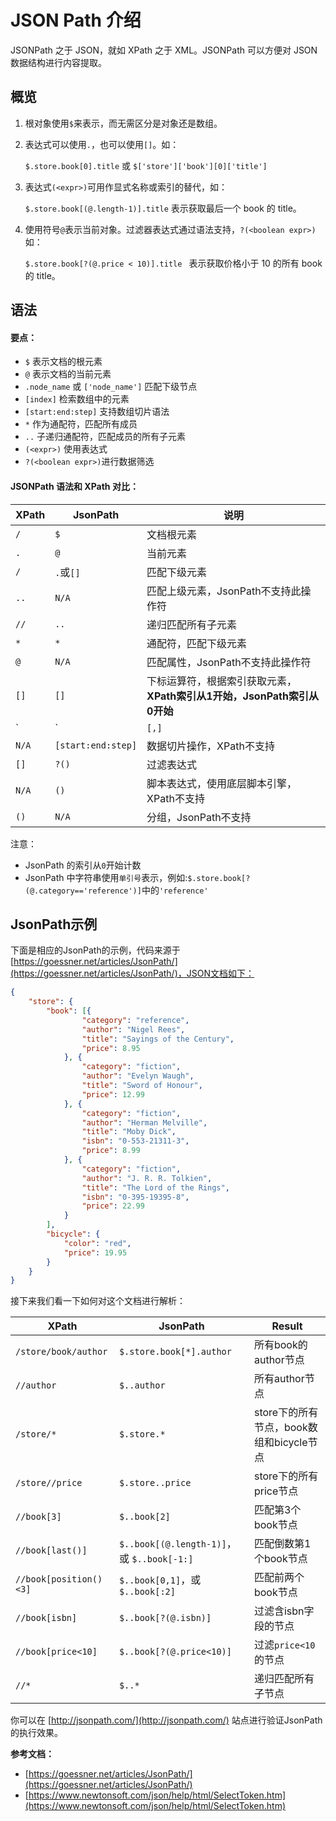 # JSON Path 介绍

JSONPath 之于 JSON，就如 XPath 之于 XML。JSONPath 可以方便对 JSON 数据结构进行内容提取。


## 概览

1. 根对象使用`$`来表示，而无需区分是对象还是数组。

2. 表达式可以使用`.`，也可以使用`[]`。如：

   `$.store.book[0].title` 或 `$['store']['book'][0]['title']`

3. 表达式`(<expr>)`可用作显式名称或索引的替代，如：

   `$.store.book[(@.length-1)].title` 表示获取最后一个 book 的 title。

4. 使用符号`@`表示当前对象。过滤器表达式通过语法支持，`?(<boolean expr>)`如：

   `$.store.book[?(@.price < 10)].title ` 表示获取价格小于 10 的所有 book 的 title。

## 语法

#### 要点：

- `$` 表示文档的根元素
- `@` 表示文档的当前元素
- `.node_name` 或 `['node_name']` 匹配下级节点
- `[index]` 检索数组中的元素
- `[start:end:step]` 支持数组切片语法
- `*` 作为通配符，匹配所有成员
- `..` 子递归通配符，匹配成员的所有子元素
- `(<expr>)` 使用表达式
- `?(<boolean expr>)`进行数据筛选

#### JSONPath 语法和 XPath 对比：

| XPath | JsonPath           | 说明                                                         |
| ----- | ------------------ | ------------------------------------------------------------ |
| `/`   | `$`                | 文档根元素                                                   |
| `.`   | `@`                | 当前元素                                                     |
| `/`   | `.`或`[]`          | 匹配下级元素                                                 |
| `..`  | `N/A`              | 匹配上级元素，JsonPath不支持此操作符                         |
| `//`  | `..`               | 递归匹配所有子元素                                           |
| `*`   | `*`                | 通配符，匹配下级元素                                         |
| `@`   | `N/A`              | 匹配属性，JsonPath不支持此操作符                             |
| `[]`  | `[]`               | 下标运算符，根据索引获取元素，**XPath索引从1开始，JsonPath索引从0开始** |
| `|`   | `[,]`              | 连接操作符，将多个结果拼接成数组返回，可以使用索引或别名     |
| `N/A` | `[start:end:step]` | 数据切片操作，XPath不支持                                    |
| `[]`  | `?()`              | 过滤表达式                                                   |
| `N/A` | `()`               | 脚本表达式，使用底层脚本引擎，XPath不支持                    |
| `()`  | `N/A`              | 分组，JsonPath不支持                                         |

注意：

- JsonPath 的索引从`0`开始计数
- JsonPath 中字符串使用`单引号`表示，例如:`$.store.book[?(@.category=='reference')]`中的`'reference'`

## JsonPath示例

下面是相应的JsonPath的示例，代码来源于[https://goessner.net/articles/JsonPath/](https://goessner.net/articles/JsonPath/)，JSON文档如下：



```json
{
    "store": {
        "book": [{
                "category": "reference",
                "author": "Nigel Rees",
                "title": "Sayings of the Century",
                "price": 8.95
            }, {
                "category": "fiction",
                "author": "Evelyn Waugh",
                "title": "Sword of Honour",
                "price": 12.99
            }, {
                "category": "fiction",
                "author": "Herman Melville",
                "title": "Moby Dick",
                "isbn": "0-553-21311-3",
                "price": 8.99
            }, {
                "category": "fiction",
                "author": "J. R. R. Tolkien",
                "title": "The Lord of the Rings",
                "isbn": "0-395-19395-8",
                "price": 22.99
            }
        ],
        "bicycle": {
            "color": "red",
            "price": 19.95
        }
    }
}
```

接下来我们看一下如何对这个文档进行解析：

| XPath                  | JsonPath                                   | Result                                   |
| ---------------------- | ------------------------------------------ | ---------------------------------------- |
| `/store/book/author`   | `$.store.book[*].author`                   | 所有book的author节点                     |
| `//author`             | `$..author`                                | 所有author节点                           |
| `/store/*`             | `$.store.*`                                | store下的所有节点，book数组和bicycle节点 |
| `/store//price`        | `$.store..price`                           | store下的所有price节点                   |
| `//book[3]`            | `$..book[2]`                               | 匹配第3个book节点                        |
| `//book[last()]`       | `$..book[(@.length-1)]`，或 `$..book[-1:]` | 匹配倒数第1个book节点                    |
| `//book[position()<3]` | `$..book[0,1]`，或 `$..book[:2]`           | 匹配前两个book节点                       |
| `//book[isbn]`         | `$..book[?(@.isbn)]`                       | 过滤含isbn字段的节点                     |
| `//book[price<10]`     | `$..book[?(@.price<10)]`                   | 过滤`price<10`的节点                     |
| `//*`                  | `$..*`                                     | 递归匹配所有子节点                       |

你可以在 [http://jsonpath.com/](http://jsonpath.com/) 站点进行验证JsonPath的执行效果。



**参考文档：**

- [https://goessner.net/articles/JsonPath/](https://goessner.net/articles/JsonPath/)
- [https://www.newtonsoft.com/json/help/html/SelectToken.htm](https://www.newtonsoft.com/json/help/html/SelectToken.htm)